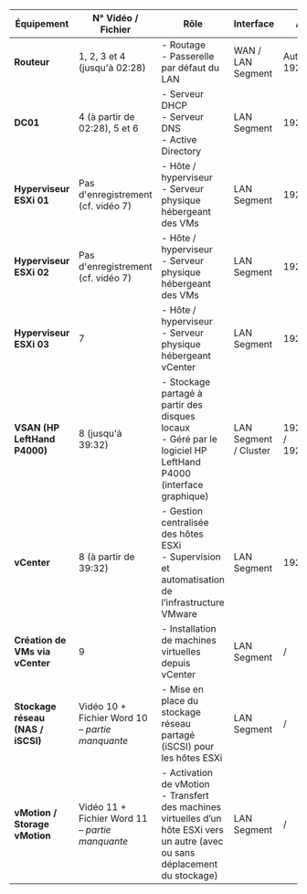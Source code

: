 | **Équipement**                    | **N° Vidéo / Fichier**                          | **Rôle**                                                                                                                           | **Interface**         | **Adresse IP**                  |
| --------------------------------- | ----------------------------------------------- | ---------------------------------------------------------------------------------------------------------------------------------- | --------------------- | ------------------------------- |
| **Routeur**                       | 1, 2, 3 et 4 (jusqu'à 02:28)                    | - Routage<br>- Passerelle par défaut du LAN                                                                                        | WAN / LAN Segment     | Automatique / 192.168.10.254    |
| **DC01**                          | 4 (à partir de 02:28), 5 et 6                   | - Serveur DHCP<br>- Serveur DNS<br>- Active Directory                                                                              | LAN Segment           | 192.168.10.100                  |
| **Hyperviseur ESXi 01**           | Pas d'enregistrement (cf. vidéo 7)              | - Hôte / hyperviseur<br>- Serveur physique hébergeant des VMs                                                                      | LAN Segment           | 192.168.10.101                  |
| **Hyperviseur ESXi 02**           | Pas d'enregistrement (cf. vidéo 7)              | - Hôte / hyperviseur<br>- Serveur physique hébergeant des VMs                                                                      | LAN Segment           | 192.168.10.102                  |
| **Hyperviseur ESXi 03**           | 7                                               | - Hôte / hyperviseur<br>- Serveur physique hébergeant vCenter                                                                      | LAN Segment           | 192.168.10.103                  |
| **VSAN (HP LeftHand P4000)**      | 8 (jusqu'à 39:32)                               | - Stockage partagé à partir des disques locaux<br>- Géré par le logiciel HP LeftHand P4000 (interface graphique)                   | LAN Segment / Cluster | 192.168.10.135 / 192.168.10.136 |
| **vCenter**                       | 8 (à partir de 39:32)                           | - Gestion centralisée des hôtes ESXi<br>- Supervision et automatisation de l’infrastructure VMware                                 | LAN Segment           | 192.168.10.104                  |
| **Création de VMs via vCenter**   | 9                                               | - Installation de machines virtuelles depuis vCenter                                                                               | LAN Segment           | /                               |
| **Stockage réseau (NAS / iSCSI)** | Vidéo 10 + Fichier Word 10 – *partie manquante* | - Mise en place du stockage réseau partagé (iSCSI) pour les hôtes ESXi                                                      | LAN Segment           | /                               |
| **vMotion / Storage vMotion**     | Vidéo 11 + Fichier Word 11 – *partie manquante* | - Activation de vMotion<br>- Transfert des machines virtuelles d’un hôte ESXi vers un autre (avec ou sans déplacement du stockage) | LAN Segment           | /                               |
